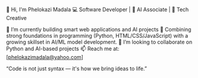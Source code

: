👋 Hi, I'm Phelokazi Madala
💻 Software Developer | 🤖 AI Associate | 🎨 Tech Creative

🔭 I’m currently building smart web applications and AI projects
🌱 Combining strong foundations in programming (Python, HTML/CSS/JavaScript) with a growing skillset in AI/ML model development.
👯 I’m looking to collaborate on Python and AI-based projects
📫 Reach me at: [phelokazimadala@yahoo.com]

“Code is not just syntax — it's how we bring ideas to life.”
